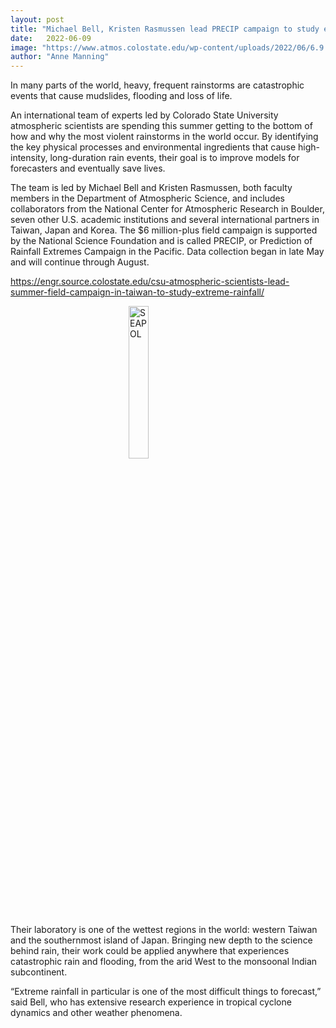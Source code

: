 ```yaml
---
layout: post
title: "Michael Bell, Kristen Rasmussen lead PRECIP campaign to study extreme rainfall"
date:   2022-06-09
image: "https://www.atmos.colostate.edu/wp-content/uploads/2022/06/6.9.22_SEAPOL_PRECIP.jpg"
author: "Anne Manning"
---
```


In many parts of the world, heavy, frequent rainstorms are catastrophic events that cause mudslides, flooding and loss of life.

An international team of experts led by Colorado State University atmospheric scientists are spending this summer getting to the bottom of how and why the most violent rainstorms in the world occur. By identifying the key physical processes and environmental ingredients that cause high-intensity, long-duration rain events, their goal is to improve models for forecasters and eventually save lives.

The team is led by Michael Bell and Kristen Rasmussen, both faculty members in the Department of Atmospheric Science, and includes collaborators from the National Center for Atmospheric Research in Boulder, seven other U.S. academic institutions and several international partners in Taiwan, Japan and Korea. The $6 million-plus field campaign is supported by the National Science Foundation and is called PRECIP, or Prediction of Rainfall Extremes Campaign in the Pacific. Data collection began in late May and will continue through August.

https://engr.source.colostate.edu/csu-atmospheric-scientists-lead-summer-field-campaign-in-taiwan-to-study-extreme-rainfall/

<!--more-->

<img src="https://www.atmos.colostate.edu/wp-content/uploads/2022/06/6.9.22_SEAPOL_PRECIP.jpg"
     alt="SEAPOL"
     style=" display: block;margin-left: auto;margin-right: auto;width: 25%;" />

Their laboratory is one of the wettest regions in the world: western Taiwan and the southernmost island of Japan. Bringing new depth to the science behind rain, their work could be applied anywhere that experiences catastrophic rain and flooding, from the arid West to the monsoonal Indian subcontinent.

“Extreme rainfall in particular is one of the most difficult things to forecast,” said Bell, who has extensive research experience in tropical cyclone dynamics and other weather phenomena.
